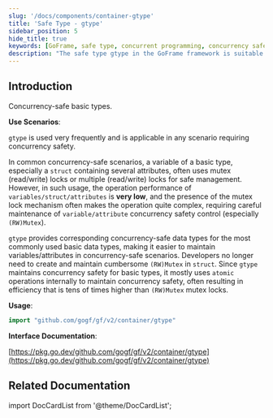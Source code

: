```yaml
---
slug: '/docs/components/container-gtype'
title: 'Safe Type - gtype'
sidebar_position: 5
hide_title: true
keywords: [GoFrame, safe type, concurrent programming, concurrency safety, gtype, basic type, atomic operations, performance optimization, data type, lock mechanism]
description: "The safe type gtype in the GoFrame framework is suitable for any scenario requiring concurrency safety. By providing concurrency safety support for the most commonly used basic data types, gtype has higher performance than mutex locks, simplifies concurrency control using atomic operations, and facilitates developers in efficient concurrent programming in complex scenarios."
---
```


## Introduction

Concurrency-safe basic types.

**Use Scenarios**:

`gtype` is used very frequently and is applicable in any scenario requiring concurrency safety.

In common concurrency-safe scenarios, a variable of a basic type, especially a `struct` containing several attributes, often uses mutex (read/write) locks or multiple (read/write) locks for safe management. However, in such usage, the operation performance of `variables/struct/attributes` is **very low**, and the presence of the mutex lock mechanism often makes the operation quite complex, requiring careful maintenance of `variable/attribute` concurrency safety control (especially `(RW)Mutex`).

`gtype` provides corresponding concurrency-safe data types for the most commonly used basic data types, making it easier to maintain variables/attributes in concurrency-safe scenarios. Developers no longer need to create and maintain cumbersome `(RW)Mutex` in `struct`. Since `gtype` maintains concurrency safety for basic types, it mostly uses `atomic` operations internally to maintain concurrency safety, often resulting in efficiency that is tens of times higher than `(RW)Mutex` mutex locks.

**Usage**:

```go
import "github.com/gogf/gf/v2/container/gtype"
```

**Interface Documentation**:

[https://pkg.go.dev/github.com/gogf/gf/v2/container/gtype](https://pkg.go.dev/github.com/gogf/gf/v2/container/gtype)

## Related Documentation

import DocCardList from '@theme/DocCardList';

<DocCardList />